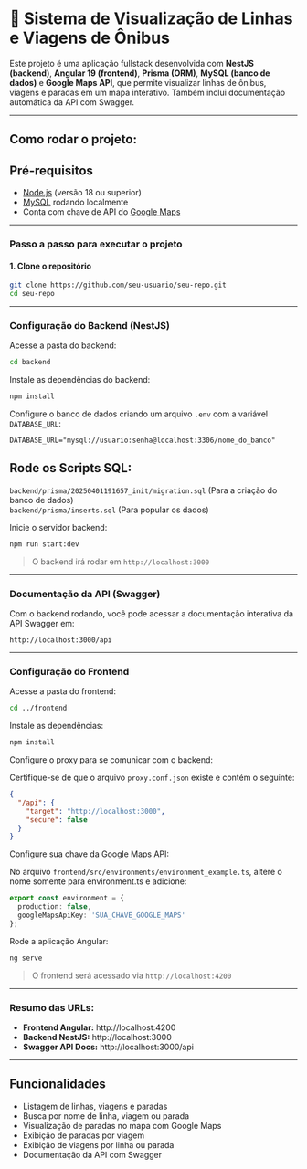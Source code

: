 # 🚌 Sistema de Visualização de Linhas e Viagens de Ônibus

Este projeto é uma aplicação fullstack desenvolvida com **NestJS (backend)**, **Angular 19 (frontend)**, **Prisma (ORM)**, **MySQL (banco de dados)** e **Google Maps API**, que permite visualizar linhas de ônibus, viagens e paradas em um mapa interativo. Também inclui documentação automática da API com Swagger.

---

## Como rodar o projeto:

## Pré-requisitos

- [Node.js](https://nodejs.org/) (versão 18 ou superior)
- [MySQL](https://www.mysql.com/) rodando localmente
- Conta com chave de API do [Google Maps](https://developers.google.com/maps)

---

### Passo a passo para executar o projeto

#### 1. Clone o repositório

```bash
git clone https://github.com/seu-usuario/seu-repo.git
cd seu-repo
```

---

### Configuração do Backend (NestJS)

Acesse a pasta do backend:

```bash
cd backend
```

Instale as dependências do backend:

```bash
npm install
```

Configure o banco de dados criando um arquivo `.env` com a variável `DATABASE_URL`:

```env
DATABASE_URL="mysql://usuario:senha@localhost:3306/nome_do_banco"
```

## Rode os Scripts SQL: <br>
`backend/prisma/20250401191657_init/migration.sql` (Para a  criação do banco de dados) <br>`backend/prisma/inserts.sql` (Para popular os dados)

Inicie o servidor backend:

```bash
npm run start:dev
```

> O backend irá rodar em `http://localhost:3000`

---

### Documentação da API (Swagger)

Com o backend rodando, você pode acessar a documentação interativa da API Swagger em:

```
http://localhost:3000/api
```

---

### Configuração do Frontend

Acesse a pasta do frontend:

```bash
cd ../frontend
```

Instale as dependências:

```bash
npm install
```

Configure o proxy para se comunicar com o backend:

Certifique-se de que o arquivo `proxy.conf.json` existe e contém o seguinte:

```json
{
  "/api": {
    "target": "http://localhost:3000",
    "secure": false
  }
}
```
Configure sua chave da Google Maps API:

No arquivo `frontend/src/environments/environment_example.ts`, altere o nome somente para environment.ts e adicione:

```ts
export const environment = {
  production: false,
  googleMapsApiKey: 'SUA_CHAVE_GOOGLE_MAPS'
};
```

Rode a aplicação Angular:

```bash
ng serve
```

> O frontend será acessado via `http://localhost:4200`

---

### Resumo das URLs:

- **Frontend Angular:** http://localhost:4200  
- **Backend NestJS:** http://localhost:3000  
- **Swagger API Docs:** http://localhost:3000/api

---

## Funcionalidades

- Listagem de linhas, viagens e paradas
- Busca por nome de linha, viagem ou parada
- Visualização de paradas no mapa com Google Maps
- Exibição de paradas por viagem
- Exibição de viagens por linha ou parada
- Documentação da API com Swagger